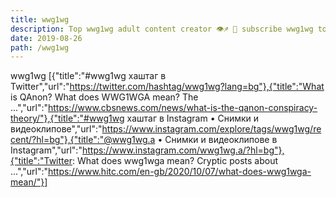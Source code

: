 ```yaml
---
title: wwg1wg
description: Top wwg1wg adult content creator 👁♐️ 👑 subscribe wwg1wg to my porn site below IG wwg1wg
date: 2019-08-26
path: /wwg1wg
---
```


wwg1wg
[{"title":"#wwg1wg хаштаг в Twitter","url":"https://twitter.com/hashtag/wwg1wg?lang=bg"},{"title":"What is QAnon? What does WWG1WGA mean? The ...","url":"https://www.cbsnews.com/news/what-is-the-qanon-conspiracy-theory/"},{"title":"#wwg1wg хаштаг в Instagram • Снимки и видеоклипове","url":"https://www.instagram.com/explore/tags/wwg1wg/recent/?hl=bg"},{"title":"@wwg1wg.a • Снимки и видеоклипове в Instagram","url":"https://www.instagram.com/wwg1wg.a/?hl=bg"},{"title":"Twitter: What does wwg1wga mean? Cryptic posts about ...","url":"https://www.hitc.com/en-gb/2020/10/07/what-does-wwg1wga-mean/"}]

